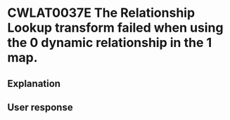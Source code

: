 # CWLAT0037E The Relationship Lookup transform failed when using the 0 dynamic relationship in the 1 map.

## Explanation

## User response